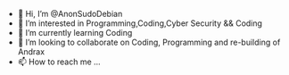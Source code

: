 - 👋 Hi, I’m @AnonSudoDebian
- 👀 I’m interested in Programming,Coding,Cyber Security && Coding
- 🌱 I’m currently learning Coding
- 💞️ I’m looking to collaborate on Coding, Programming and re-building of Andrax
- 📫 How to reach me ...

<!---
AnonSudoDebian/AnonSudoDebian is a ✨ special ✨ repository because its `README.md` (this file) appears on your GitHub profile.
You can click the Preview link to take a look at your changes.
--->

